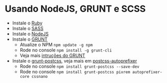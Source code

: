 # Usando NodeJS, GRUNT e SCSS

- Instale o [Ruby](http://rubyinstaller.org/downloads/)
- Instale o [SASS](http://sass-lang.com/install)
- Instale o [NodeJS](https://nodejs.org/)
- Instale o [GRUNT](http://gruntjs.com/)
	- Atualize o NPM ```npm update -g npm```
	- Rode no console ```npm install -g grunt-cli```
	- Veja mais [intruções do GRUNT](http://gruntjs.com/getting-started)
- Instale o [grunt-postcss](https://github.com/nDmitry/grunt-postcss), veja mais em [postcss-autoprefixer](https://github.com/postcss/autoprefixer)
	- Rode no console ```npm install grunt-postcss --save-dev```
	- Rode no console ```npm install grunt-postcss pixrem autoprefixer-core cssnano```
